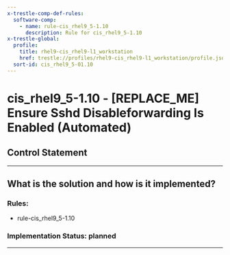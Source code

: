 ```yaml
---
x-trestle-comp-def-rules:
  software-comp:
    - name: rule-cis_rhel9_5-1.10
      description: Rule for cis_rhel9_5-1.10
x-trestle-global:
  profile:
    title: rhel9-cis_rhel9-l1_workstation
    href: trestle://profiles/rhel9-cis_rhel9-l1_workstation/profile.json
  sort-id: cis_rhel9_5-01.10
---
```


# cis_rhel9_5-1.10 - \[REPLACE_ME\] Ensure Sshd Disableforwarding Is Enabled (Automated)

## Control Statement

______________________________________________________________________

## What is the solution and how is it implemented?

<!-- For implementation status enter one of: implemented, partial, planned, alternative, not-applicable -->

<!-- Note that the list of rules under ### Rules: is read-only and changes will not be captured after assembly to JSON -->

<!-- Add control implementation description here for control: cis_rhel9_5-1.10 -->

### Rules:

  - rule-cis_rhel9_5-1.10

### Implementation Status: planned

______________________________________________________________________
